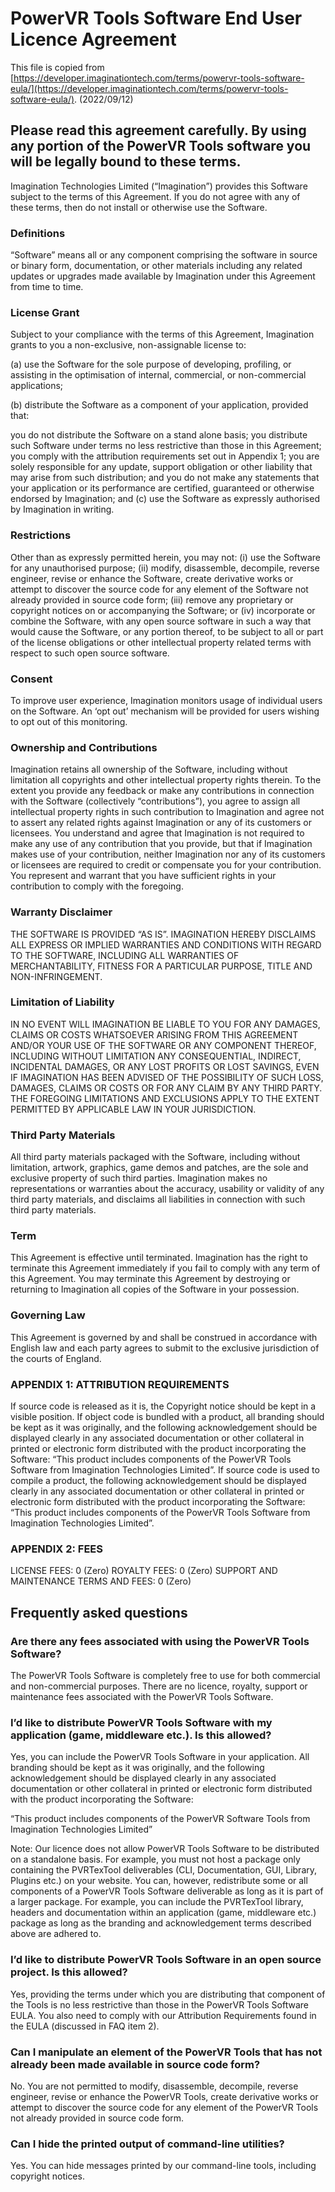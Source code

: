 # PowerVR Tools Software End User Licence Agreement

This file is copied from [https://developer.imaginationtech.com/terms/powervr-tools-software-eula/](https://developer.imaginationtech.com/terms/powervr-tools-software-eula/). (2022/09/12)

## Please read this agreement carefully. By using any portion of the PowerVR Tools software you will be legally bound to these terms.

Imagination Technologies Limited (“Imagination”) provides this Software subject to the terms of this Agreement. If you do not agree with any of these terms, then do not install or otherwise use the Software.

### Definitions

“Software” means all or any component comprising the software in source or binary form, documentation, or other materials including any related updates or upgrades made available by Imagination under this Agreement from time to time.

### License Grant

Subject to your compliance with the terms of this Agreement, Imagination grants to you a non-exclusive, non-assignable license to:

(a) use the Software for the sole purpose of developing, profiling, or assisting in the optimisation of internal, commercial, or non-commercial applications;

(b) distribute the Software as a component of your application, provided that:

you do not distribute the Software on a stand alone basis;
you distribute such Software under terms no less restrictive than those in this Agreement;
you comply with the attribution requirements set out in Appendix 1;
you are solely responsible for any update, support obligation or other liability that may arise from such distribution; and
you do not make any statements that your application or its performance are certified, guaranteed or otherwise endorsed by Imagination; and
(c) use the Software as expressly authorised by Imagination in writing.

### Restrictions

Other than as expressly permitted herein, you may not: (i) use the Software for any unauthorised purpose; (ii) modify, disassemble, decompile, reverse engineer, revise or enhance the Software, create derivative works or attempt to discover the source code for any element of the Software not already provided in source code form; (iii) remove any proprietary or copyright notices on or accompanying the Software; or (iv) incorporate or combine the Software, with any open source software in such a way that would cause the Software, or any portion thereof, to be subject to all or part of the license obligations or other intellectual property related terms with respect to such open source software.

### Consent

To improve user experience, Imagination monitors usage of individual users on the Software. An ‘opt out’ mechanism will be provided for users wishing to opt out of this monitoring. 

### Ownership and Contributions

Imagination retains all ownership of the Software, including without limitation all copyrights and other intellectual property rights therein. To the extent you provide any feedback or make any contributions in connection with the Software (collectively “contributions”), you agree to assign all intellectual property rights in such contribution to Imagination and agree not to assert any related rights against Imagination or any of its customers or licensees. You understand and agree that Imagination is not required to make any use of any contribution that you provide, but that if Imagination makes use of your contribution, neither Imagination nor any of its customers or licensees are required to credit or compensate you for your contribution. You represent and warrant that you have sufficient rights in your contribution to comply with the foregoing.

### Warranty Disclaimer

THE SOFTWARE IS PROVIDED “AS IS”. IMAGINATION HEREBY DISCLAIMS ALL EXPRESS OR IMPLIED WARRANTIES AND CONDITIONS WITH REGARD TO THE SOFTWARE, INCLUDING ALL WARRANTIES OF MERCHANTABILITY, FITNESS FOR A PARTICULAR PURPOSE, TITLE AND NON-INFRINGEMENT.

### Limitation of Liability

IN NO EVENT WILL IMAGINATION BE LIABLE TO YOU FOR ANY DAMAGES, CLAIMS OR COSTS WHATSOEVER ARISING FROM THIS AGREEMENT AND/OR YOUR USE OF THE SOFTWARE OR ANY COMPONENT THEREOF, INCLUDING WITHOUT LIMITATION ANY CONSEQUENTIAL, INDIRECT, INCIDENTAL DAMAGES, OR ANY LOST PROFITS OR LOST SAVINGS, EVEN IF IMAGINATION HAS BEEN ADVISED OF THE POSSIBILITY OF SUCH LOSS, DAMAGES, CLAIMS OR COSTS OR FOR ANY CLAIM BY ANY THIRD PARTY. THE FOREGOING LIMITATIONS AND EXCLUSIONS APPLY TO THE EXTENT PERMITTED BY APPLICABLE LAW IN YOUR JURISDICTION.

### Third Party Materials

All third party materials packaged with the Software, including without limitation, artwork, graphics, game demos and patches, are the sole and exclusive property of such third parties. Imagination makes no representations or warranties about the accuracy, usability or validity of any third party materials, and disclaims all liabilities in connection with such third party materials.

### Term

This Agreement is effective until terminated. Imagination has the right to terminate this Agreement immediately if you fail to comply with any term of this Agreement. You may terminate this Agreement by destroying or returning to Imagination all copies of the Software in your possession.

### Governing Law

This Agreement is governed by and shall be construed in accordance with English law and each party agrees to submit to the exclusive jurisdiction of the courts of England.

### APPENDIX 1: ATTRIBUTION REQUIREMENTS

If source code is released as it is, the Copyright notice should be kept in a visible position. If object code is bundled with a product, all branding should be kept as it was originally, and the following acknowledgement should be displayed clearly in any associated documentation or other collateral in printed or electronic form distributed with the product incorporating the Software: “This product includes components of the PowerVR Tools Software from Imagination Technologies Limited”. If source code is used to compile a product, the following acknowledgement should be displayed clearly in any associated documentation or other collateral in printed or electronic form distributed with the product incorporating the Software: “This product includes components of the PowerVR Tools Software from Imagination Technologies Limited”.

### APPENDIX 2: FEES

LICENSE FEES: 0 (Zero)
ROYALTY FEES: 0 (Zero)
SUPPORT AND MAINTENANCE TERMS AND FEES: 0 (Zero)

## Frequently asked questions

### Are there any fees associated with using the PowerVR Tools Software?

The PowerVR Tools Software is completely free to use for both commercial and non-commercial purposes. There are no licence, royalty, support or maintenance fees associated with the PowerVR Tools Software.

### I’d like to distribute PowerVR Tools Software with my application (game, middleware etc.). Is this allowed?

Yes, you can include the PowerVR Tools Software in your application. All branding should be kept as it was originally, and the following acknowledgement should be displayed clearly in any associated documentation or other collateral in printed or electronic form distributed with the product incorporating the Software:

“This product includes components of the PowerVR Software Tools from Imagination Technologies Limited”

Note: Our licence does not allow PowerVR Tools Software to be distributed on a standalone basis. For example, you must not host a package only containing the PVRTexTool deliverables (CLI, Documentation, GUI, Library, Plugins etc.) on your website. You can, however, redistribute some or all components of a PowerVR Tools Software deliverable as long as it is part of a larger package. For example, you can include the PVRTexTool library, headers and documentation within an application (game, middleware etc.) package as long as the branding and acknowledgement terms described above are adhered to.

### I’d like to distribute PowerVR Tools Software in an open source project. Is this allowed?

Yes, providing the terms under which you are distributing that component of the Tools is no less restrictive than those in the PowerVR Tools Software EULA. You also need to comply with our Attribution Requirements found in the EULA (discussed in FAQ item 2).

### Can I manipulate an element of the PowerVR Tools that has not already been made available in source code form?

No. You are not permitted to modify, disassemble, decompile, reverse engineer, revise or enhance the PowerVR Tools, create derivative works or attempt to discover the source code for any element of the PowerVR Tools not already provided in source code form.

### Can I hide the printed output of command-line utilities?

Yes. You can hide messages printed by our command-line tools, including copyright notices.